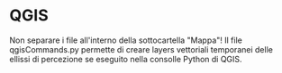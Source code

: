 # QGIS
Non separare i file all'interno della sottocartella "Mappa"!
Il file qgisCommands.py permette di creare layers vettoriali temporanei delle ellissi di percezione se eseguito nella consolle Python di QGIS.
